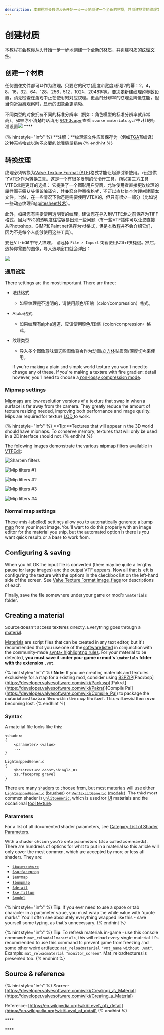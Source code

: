 ```yaml
---
description: 本教程将会教你从头开始一步一步地创建一个全新的材质，并创建材质的纹理文件。
---
```


# 创建材质

本教程将会教你从头开始一步一步地创建一个全新的[材质](https://app.gitbook.com/@noskill/s/titanfall2/~/drafts/-Ma932GRGVfjjlaaoa1C/v/chinese/information/textures/valve-material-type-vmt/@merged)，并创建材质的[纹理文件](https://app.gitbook.com/@noskill/s/titanfall2/~/drafts/-Ma932GRGVfjjlaaoa1C/v/chinese/information/textures/valve-texture-format-vtf/@merged)。

## 创建一个材质

任何图像文件都可以作为纹理，只要它的尺寸\(高度和宽度\)都是2的幂：2，4，8，16，32，64，128，256，512，1024，2048等等。要决定新建纹理的参数设置，请先检查在游戏中正在使用的对应纹理。更高的分辨率的纹理会降低性能，但当你近距离观察时，显示的图像会更清晰。

不同类型的对象拥有不同的标准分辨率（例如：角色模型的标准分辨率就非常高）。如果你不清楚的话请用 [GCFScape](https://developer.valvesoftware.com/wiki/GCFScape) 查看 `source materials.gcf`中v社的标准设置![](https://developer.valvesoftware.com/w/images/c/cc/Note.png) ****

{% hint style="info" %}
**注解：**纹理源文件应该保存为（例如[TGA](../../file-format/truevision-graphics-adapter-tga.md)预编译）这种无损格式以防不必要的纹理质量损失
{% endhint %}

## **转换纹理**

纹理必须转换为[Valve Texture Format \(VTF\)](./)格式才能让起源引擎使用。v设提供了[VTEX](https://developer.valvesoftware.com/wiki/Vtex)作为转换工具。这是一个有很多限制的命令行工具，所以第三方工具VTFEdit是更好的选择： 它提供了一个图形用户界面，允许使用者直接更改纹理的属性而无需从头重新编译它，并兼容各种图像格式，还可以直接每个纹理创建脚本文件。当然，在一些情况下你还是需要使用VTEX的，但只有很少一部分（比如说一些动态纹理和[spritesheet技术](https://app.gitbook.com/@noskill/s/titanfall2/~/drafts/-Ma932GRGVfjjlaaoa1C/v/chinese/information/textures/valve-texture-format-vtf/animated-particles/@drafts)）。

此外，如果您有需要使用透明度的纹理，建议您在导入到VTFEdit之前保存为TIFF格式，因为PNG的透明度往往容易出现一些问题（有一些VTF插件可以让您直接从Photoshop、GIMP和Paint.net保存为vtf格式，但是本教程并不会介绍它们，因为不是每个人能够使用这些工具）。

要在VTFEdit中导入纹理， 请选择 `File > Import` 或者使用Ctrl+I快捷键。然后，选择你需要的图像，导入选项窗口就会弹出：

![](../../../.gitbook/assets/vtfedit_importoptions.png)

### 通用设定

There settings are the most important. There are three:

* 法线格式
  * 如果纹理是不透明的，请使用颜色/压缩（color/compression）格式。
* Alpha格式
  * 如果纹理有alpha通道，应该使用颜色/压缩（color/compression）格式。
* 纹理类型

  * 导入多个图像意味着这些图像将会作为动画/[立方体](../cube-mapping.md)贴图面/深度切片来使用。

  If you're making a plain and simple world texture you won't need to change any of these. If you're making a texture with fine gradient detail however, you'll need to choose a[ non-lossy compression mode](./#choosing-an-image-format).

### Mipmap settings

[Mipmaps](../mip-mapping.md) are low-resolution versions of a texture that swap in when a surface is far away from the camera. They greatly reduce the amount of texture resizing needed, improving both performance and image quality. Mips are required for texture [LOD ](https://en.wikipedia.org/wiki/Level_of_detail)to work.

{% hint style="info" %}
 **Tip:**Textures that will appear in the 3D world should have [mipmaps](../mip-mapping.md). To conserve memory, textures that will only be used in a 2D interface should not.
{% endhint %}

The following images demonstrate the various [mipmap ](../mip-mapping.md)filters available in [VTFEdit](../../../how-to-start-modding/modding-introduction/modding-tools/#vtf-and-vmt):

![Sharpen filters](../../../.gitbook/assets/vtf_sharpen_filters.jpg)

![Mip filters \#1](../../../.gitbook/assets/vtf_mipmap_filters1.jpg)

![Mip filters \#2](../../../.gitbook/assets/vtf_mipmap_filters2.jpg)

![Mip filters \#3](../../../.gitbook/assets/vtf_mipmap_filters3.jpg)

![Mip filters \#4](../../../.gitbook/assets/vtf_mipmap_filters4.jpg)

### Normal map settings

These \(mis-labelled\) settings allow you to automatically generate a [bump map](https://developer.valvesoftware.com/wiki/Bump_map) from your input image. You'll want to do this properly with an image editor for the material you ship, but the automated option is there is you want quick results or a base to work from.

## Configuring & saving

When you hit OK the input file is converted \(there may be quite a lengthy pause for large images\) and the output VTF appears. Now all that is left is configuring the texture with the options in the checkbox list on the left-hand side of the screen. See [Valve Texture Format image\_flags](./#image-flags) for descriptions of each.

Finally, save the file somewhere under your game or mod's  `\materials` folder.

## Creating a material

Source doesn't access textures directly. Everything goes through a [material](../valve-material-type-vmt.md).

[Materials](../valve-material-type-vmt.md) are script files that can be created in any text editor, but it's recommended that you use one of the [software listed](../../../how-to-start-modding/modding-introduction/modding-tools/#general) in conjunction with the community-made [syntax highlighting rules](https://developer.valvesoftware.com/wiki/Notepad%2B%2B_VDF_languages). For your material to be detected, **you must save it under your game or mod's**  **`\materials` folder with the extension `.vmt`**.

{% hint style="info" %}
 **Note:** If you are creating materials and textures exclusively for a map for a existing mod, consider using  [BSPZIP](https://developer.valvesoftware.com/wiki/BSPZIP)\[Packbsp](https://developer.valvesoftware.com/wiki/Packbsp)\[Pakrat](https://developer.valvesoftware.com/wiki/Pakrat)\[Compile Pal](https://developer.valvesoftware.com/wiki/Compile_Pal) to package the material and texture files within the map file itself. This will avoid them ever becoming lost.
{% endhint %}

### Syntax

A material file looks like this:

```text
<shader>
{
	<parameter> <value>
	...
}
```

```text
LightmappedGeneric
{
	$basetexture coast\shingle_01
	$surfaceprop gravel
}
```

There are many [shaders](https://developer.valvesoftware.com/wiki/Shader) to choose from, but most materials will use either [`LightmappedGeneric`](https://developer.valvesoftware.com/wiki/LightmappedGeneric) \([brushes](https://developer.valvesoftware.com/wiki/Brush)\) or [`VertexLitGeneric`](https://developer.valvesoftware.com/wiki/VertexLitGeneric) \([models](https://developer.valvesoftware.com/wiki/Model)\). The third most common shader is [`UnlitGeneric`](https://developer.valvesoftware.com/wiki/UnlitGeneric), which is used for [UI](https://developer.valvesoftware.com/wiki/VGUI2) materials and the occasional [tool texture](https://developer.valvesoftware.com/wiki/Tool_texture).

### Parameters

For a list of all documented shader parameters, see [Category:List of Shader Parameters](https://developer.valvesoftware.com/wiki/Category:List_of_Shader_Parameters).

With a shader chosen you're onto parameters \(also called commands\). There are hundreds of options for what to put in a material so this article will only cover the most common, which are accepted by more or less all shaders. They are:

* [`$basetexture`](../shader/usdbasetexture.md)
* [`$surfaceprop`](https://developer.valvesoftware.com/wiki/$surfaceprop)
* [`$envmap`](https://developer.valvesoftware.com/wiki/$envmap)
* [`$bumpmap`](../bump-map/usdbumpmap.md)
* [`$detail`](https://developer.valvesoftware.com/wiki/$detail)
* [`$selfillum`](https://developer.valvesoftware.com/wiki/$selfillum)
* [`$model`](https://developer.valvesoftware.com/wiki/$model_%28VMT%29)

{% hint style="info" %}
 **Tip:** If you ever need to use a space or tab character in a parameter value, you must wrap the while value with "quote marks". You'll often see absolutely everything wrapped like this - save yourself some typing, as that's unnecessary.
{% endhint %}

{% hint style="info" %}
 **Tip:** To refresh materials in-game - use this console command: `mat_reloadallmaterials`, this will reload every single material. It's recommended to use this command to prevent game from freezing and some other weird artifacts: `mat_reloadmaterial "vmt_name without .vmt"`. Example: `mat_reloadmaterial "monitor_screen"`. Mat\_reloadtextures is presented too.
{% endhint %}

## Source & reference

{% hint style="info" %}
Source: [https://developer.valvesoftware.com/wiki/Creating\_a\_Material](https://developer.valvesoftware.com/wiki/Creating_a_Material)

Reference: [https://en.wikipedia.org/wiki/Level\_of\_detail](https://en.wikipedia.org/wiki/Level_of_detail)
{% endhint %}











\*\*\*\*

\*\*\*\*

